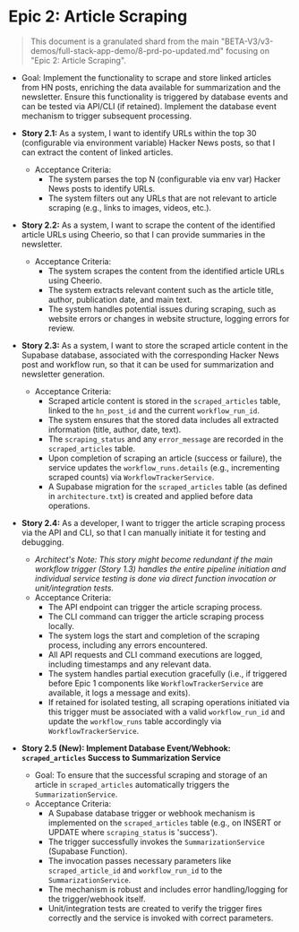 # Epic 2: Article Scraping

> This document is a granulated shard from the main "BETA-V3/v3-demos/full-stack-app-demo/8-prd-po-updated.md" focusing on "Epic 2: Article Scraping".

- Goal: Implement the functionality to scrape and store linked articles from HN posts, enriching the data available for summarization and the newsletter. Ensure this functionality is triggered by database events and can be tested via API/CLI (if retained). Implement the database event mechanism to trigger subsequent processing.

- **Story 2.1:** As a system, I want to identify URLs within the top 30 (configurable via environment variable) Hacker News posts, so that I can extract the content of linked articles.
  - Acceptance Criteria:
    - The system parses the top N (configurable via env var) Hacker News posts to identify URLs.
    - The system filters out any URLs that are not relevant to article scraping (e.g., links to images, videos, etc.).
- **Story 2.2:** As a system, I want to scrape the content of the identified article URLs using Cheerio, so that I can provide summaries in the newsletter.
  - Acceptance Criteria:
    - The system scrapes the content from the identified article URLs using Cheerio.
    - The system extracts relevant content such as the article title, author, publication date, and main text.
    - The system handles potential issues during scraping, such as website errors or changes in website structure, logging errors for review.
- **Story 2.3:** As a system, I want to store the scraped article content in the Supabase database, associated with the corresponding Hacker News post and workflow run, so that it can be used for summarization and newsletter generation.
  - Acceptance Criteria:
    - Scraped article content is stored in the `scraped_articles` table, linked to the `hn_post_id` and the current `workflow_run_id`.
    - The system ensures that the stored data includes all extracted information (title, author, date, text).
    - The `scraping_status` and any `error_message` are recorded in the `scraped_articles` table.
    - Upon completion of scraping an article (success or failure), the service updates the `workflow_runs.details` (e.g., incrementing scraped counts) via `WorkflowTrackerService`.
    - A Supabase migration for the `scraped_articles` table (as defined in `architecture.txt`) is created and applied before data operations.
- **Story 2.4:** As a developer, I want to trigger the article scraping process via the API and CLI, so that I can manually initiate it for testing and debugging.
  - _Architect's Note: This story might become redundant if the main workflow trigger (Story 1.3) handles the entire pipeline initiation and individual service testing is done via direct function invocation or unit/integration tests._
  - Acceptance Criteria:
    - The API endpoint can trigger the article scraping process.
    - The CLI command can trigger the article scraping process locally.
    - The system logs the start and completion of the scraping process, including any errors encountered.
    - All API requests and CLI command executions are logged, including timestamps and any relevant data.
    - The system handles partial execution gracefully (i.e., if triggered before Epic 1 components like `WorkflowTrackerService` are available, it logs a message and exits).
    - If retained for isolated testing, all scraping operations initiated via this trigger must be associated with a valid `workflow_run_id` and update the `workflow_runs` table accordingly via `WorkflowTrackerService`.
- **Story 2.5 (New): Implement Database Event/Webhook: `scraped_articles` Success to Summarization Service**
  - Goal: To ensure that the successful scraping and storage of an article in `scraped_articles` automatically triggers the `SummarizationService`.
  - Acceptance Criteria:
    - A Supabase database trigger or webhook mechanism is implemented on the `scraped_articles` table (e.g., on INSERT or UPDATE where `scraping_status` is 'success').
    - The trigger successfully invokes the `SummarizationService` (Supabase Function).
    - The invocation passes necessary parameters like `scraped_article_id` and `workflow_run_id` to the `SummarizationService`.
    - The mechanism is robust and includes error handling/logging for the trigger/webhook itself.
    - Unit/integration tests are created to verify the trigger fires correctly and the service is invoked with correct parameters.
